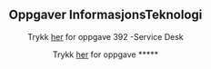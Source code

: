 
<html lang="en">
<head>
    <meta charset="UTF-8">
    <meta name="viewport" content="width=device-width, initial-scale=1.0">
    <meta http-equiv="X-UA-Compatible" content="ie=edge">

<center> <h2>Oppgaver InformasjonsTeknologi</h2>
    </head>
<center>
<body>
    <p>Trykk <a href="https://marcusrams.github.io/tollef-og-marcus/392/Github Tutorial.html">her</a> for oppgave 392 -Service Desk</p> 
    <p>Trykk <a href="https://marcusrams.github.io/tollef-og-marcus/392/GithubTutorial.html">her</a> for oppgave *****</p> 
<br>
<br>
<br>
<br>
<br>
<br>
<br>
<br>
<br>
<br>
<br>


    
  
  </body>
</html>
